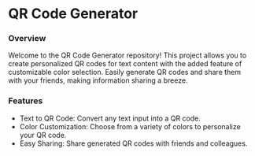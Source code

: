 # QR Code Generator
### Overview
Welcome to the QR Code Generator repository! This project allows you to create personalized QR codes for text content with the added feature of customizable color selection. Easily generate QR codes and share them with your friends, making information sharing a breeze.

### Features
- Text to QR Code: Convert any text input into a QR code.
- Color Customization: Choose from a variety of colors to personalize your QR code.
- Easy Sharing: Share generated QR codes with friends and colleagues.
